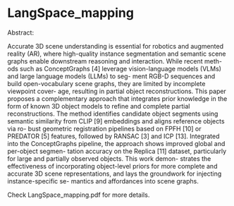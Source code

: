 # LangSpace_mapping

Abstract:

Accurate 3D scene understanding is essential for
robotics and augmented reality (AR), where high-quality
instance segmentation and semantic scene graphs enable
downstream reasoning and interaction. While recent meth-
ods such as ConceptGraphs [4] leverage vision-language
models (VLMs) and large language models (LLMs) to seg-
ment RGB-D sequences and build open-vocabulary scene
graphs, they are limited by incomplete viewpoint cover-
age, resulting in partial object reconstructions. This paper
proposes a complementary approach that integrates prior
knowledge in the form of known 3D object models to refine
and complete partial reconstructions. The method identifies
candidate object segments using semantic similarity from
CLIP [9] embeddings and aligns reference objects via ro-
bust geometric registration pipelines based on FPFH [10]
or PREDATOR [5] features, followed by RANSAC [3] and
ICP [13]. Integrated into the ConceptGraphs pipeline, the
approach shows improved global and per-object segmen-
tation accuracy on the Replica [11] dataset, particularly
for large and partially observed objects. This work demon-
strates the effectiveness of incorporating object-level priors
for more complete and accurate 3D scene representations,
and lays the groundwork for injecting instance-specific se-
mantics and affordances into scene graphs.

Check LangSpace_mapping.pdf for more details.
